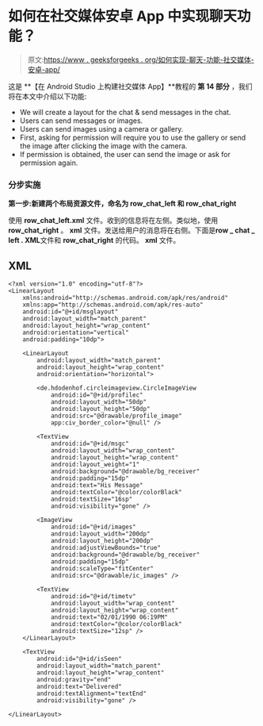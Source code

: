 # 如何在社交媒体安卓 App 中实现聊天功能？

> 原文:[https://www . geeksforgeeks . org/如何实现-聊天-功能-社交媒体-安卓-app/](https://www.geeksforgeeks.org/how-to-implement-chat-functionality-in-social-media-android-app/)

这是 **【在 Android Studio 上构建社交媒体 App】**教程的 **第 14 部分** ，我们将在本文中介绍以下功能:

*   We will create a layout for the chat & send messages in the chat.
*   Users can send messages or images.
*   Users can send images using a camera or gallery.
*   First, asking for permission will require you to use the gallery or send the image after clicking the image with the camera.
*   If permission is obtained, the user can send the image or ask for permission again.

### **分步实施**

**第一步:新建两个布局资源文件，命名为 row_chat_left 和 row_chat_right**

使用 **row_chat_left.xml** 文件。收到的信息将在左侧。类似地，使用 **row_chat_right** 。 **xml** 文件。发送给用户的消息将在右侧。下面是**row _ chat _ left . XML**文件和 **row_chat_right** 的代码。 **xml** 文件。

## XML

```
<?xml version="1.0" encoding="utf-8"?>
<LinearLayout 
    xmlns:android="http://schemas.android.com/apk/res/android"
    xmlns:app="http://schemas.android.com/apk/res-auto"
    android:id="@+id/msglayout"
    android:layout_width="match_parent"
    android:layout_height="wrap_content"
    android:orientation="vertical"
    android:padding="10dp">

    <LinearLayout
        android:layout_width="match_parent"
        android:layout_height="wrap_content"
        android:orientation="horizontal">

        <de.hdodenhof.circleimageview.CircleImageView
            android:id="@+id/profilec"
            android:layout_width="50dp"
            android:layout_height="50dp"
            android:src="@drawable/profile_image"
            app:civ_border_color="@null" />

        <TextView
            android:id="@+id/msgc"
            android:layout_width="wrap_content"
            android:layout_height="wrap_content"
            android:layout_weight="1"
            android:background="@drawable/bg_receiver"
            android:padding="15dp"
            android:text="His Message"
            android:textColor="@color/colorBlack"
            android:textSize="16sp"
            android:visibility="gone" />

        <ImageView
            android:id="@+id/images"
            android:layout_width="200dp"
            android:layout_height="200dp"
            android:adjustViewBounds="true"
            android:background="@drawable/bg_receiver"
            android:padding="15dp"
            android:scaleType="fitCenter"
            android:src="@drawable/ic_images" />

        <TextView
            android:id="@+id/timetv"
            android:layout_width="wrap_content"
            android:layout_height="wrap_content"
            android:text="02/01/1990 06:19PM"
            android:textColor="@color/colorBlack"
            android:textSize="12sp" />
    </LinearLayout>

    <TextView
        android:id="@+id/isSeen"
        android:layout_width="match_parent"
        android:layout_height="wrap_content"
        android:gravity="end"
        android:text="Delivered"
        android:textAlignment="textEnd"
        android:visibility="gone" />

</LinearLayout>
```